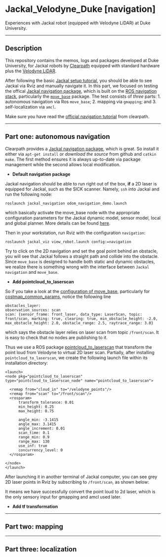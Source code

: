 Jackal_Velodyne_Duke [navigation]
========

Experiences with Jackal robot (equipped with Velodyne LiDAR) at Duke University.

-----
Description
-----
This repository contains the memos, logs and packages developed at Duke University, for Jackal robots by [Clearpath](https://www.clearpathrobotics.com) equipped with standard hardware plus the [Velodyne LiDAR](velodynelidar.com/). 

After following the basic [Jackal setup tutorial](https://github.com/MengGuo/Jackal_Velodyne_Duke), you should be able to see Jackal via Rviz and manually navigate it. 
In this part, we focused on testing the offical [Jackal navigation package](https://github.com/jackal/jackal/tree/indigo-devel/jackal_navigation), which is built on the [ROS navigation stack](http://wiki.ros.org/navigation), particularly the [`move_base`](http://wiki.ros.org/move_base?distro=kinetic) package. The test consists of _three_ parts: 1. autonomous navigation via Ros `move_base`; 2. mapping via `gmapping`; and 3. self-localization via `amcl`.

Make sure you have read the [official navigation tutorial](https://www.clearpathrobotics.com/assets/guides/jackal/navigation.html) from clearpath.



-----
Part one: autonomous navigation
-----

Clearpath provides a [Jackal navigation package](https://github.com/jackal/jackal/tree/indigo-devel/jackal_navigation), which is great. So install it either via `apt-get install` or _download the source_ from github and `catkin make`. The first method ensures it is always up-to-date via package management while the second allows local modification.

  * **Default navigation package**
  
  Jackal navigation should be able to run right out of the box, **if** a 2D laser is equipped for Jackal, such as the SICK scanner. Namely, `ssh` into Jackal and run the following node:

  ```
  roslaunch jackal_navigation odom_navigation_demo.launch
  ```

  which basically activate the move_base node with the appropriate configuration parameters for the Jackal dynamic model, sensor model, local and global planner. More details can be found [here](https://github.com/jackal/jackal/blob/indigo-devel/jackal_navigation/launch/include/move_base.launch).

  Then in your workstation, run Rviz with the configuration `navigation`:

  ```
  roslaunch jackal_viz view_robot.launch config:=navigation
  ```

  Try to click on the 2D navigation and set the goal point behind an obstacle, you will see that Jackal follows a straight path and collide into the obstacle. Since `move_base` is designed to handle both static and dynamic obstacles, we realize there is something wrong with the interface between `Jackal navigation` and `move_base`.

  * **Add pointcloud_to_laserscan**
  
  So if you take a look at the [configuration of move_base](https://github.com/jackal/jackal/tree/indigo-devel/jackal_navigation/params), particularly for [costmap_common_params](https://github.com/jackal/jackal/blob/indigo-devel/jackal_navigation/params/costmap_common_params.yaml), notice the following line

  ```
  obstacles_layer:
  observation_sources: scan
  scan: {sensor_frame: front_laser, data_type: LaserScan, topic: front/scan, marking: true, clearing: true, min_obstacle_height: -2.0, max_obstacle_height: 2.0, obstacle_range: 2.5, raytrace_range: 3.0}
  ```
  
  which says the obstacle layer relies on laser scan from topic `/front/scan`. It is easy to check that no nodes are publishing to it.

  Thus we use a ROS package [pointcloud_to_laserscan](http://wiki.ros.org/pointcloud_to_laserscan) that transform the point loud from Velodyne to virtual 2D laser scan. Partially, after installing `pointcloud_to_laserscan`, we create the following launch file within its installation directory:

  ```
  <launch>
  <node pkg="pointcloud_to_laserscan" type="pointcloud_to_laserscan_node" name="pointcloud_to_laserscan">

    <remap from="cloud_in" to="/velodyne_points"/>
    <remap from="scan" to="/front/scan"/>
    <rosparam>
        transform_tolerance: 0.01
        min_height: 0.25
        max_height: 0.75

        angle_min: -3.1415
        angle_max: 3.1415
        angle_increment: 0.01
        scan_time: 0.1
        range_min: 0.9
        range_max: 130
        use_inf: true
        concurrency_level: 0
    </rosparam>

  </node>
  </launch>
  ```


  After launching it in another terminal of Jackal computer, you can see grey 2D laser points in Rviz by subscribing to `/front/scan`, as shown below:

  It means we have successfully convert the point loud to 2d laser, which is the only sensory input for gmapping and amcl used later.

  * **Add tf transformation**




-----
Part two: mapping
-----




-----
Part three: localization
-----
 